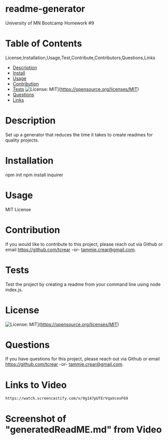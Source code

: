 # readme-generator
University of MN Bootcamp Homework #9

  # Table of Contents
  License,Installation,Usage,Test,Contribute,Contributors,Questions,Links
  - [Description](#description)
  - [Install](#installation)
  - [Usage](#usage)
  - [Contribution](#contribution)
  - [Tests](#tests)
  ![License: MIT](https://img.shields.io/badge/License-MIT-yellow.svg)](https://opensource.org/licenses/MIT)
  - [Questions](#questions)
  - [Links](#links)

  # Description
  Set up a generator that reduces the time it takes to create readmes for quality projects.

  # Installation
  npm init
  npm install inquirer

  # Usage
  MIT License

  # Contribution
  If you would like to contribute to this project, please reach out via Github or email  https://github.com/tcrear -or- tammie.crear@gmail.com.

  # Tests
  Test the project by creating a readme from your command line using node index.js.

  # License
  ![License: MIT](https://img.shields.io/badge/License-MIT-yellow.svg)](https://opensource.org/licenses/MIT)

  # Questions
   If you have questions for this project, please reach out via Github or email  https://github.com/tcrear -or- tammie.crear@gmail.com.

  # Links to Video 
    https://watch.screencastify.com/v/9g147pUTErVqaVcexF69

  # Screenshot of "generatedReadME.md" from Video